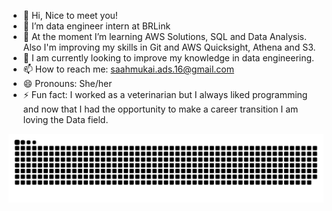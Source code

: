 - 👋 Hi, Nice to meet you!
- 👀 I’m data engineer intern at BRLink
- 🌱 At the moment I’m learning AWS Solutions, SQL and Data Analysis. Also I'm improving my skills in Git and AWS Quicksight, Athena and S3.
- 💞️ I am currently looking to improve my knowledge in data engineering.
- 📫 How to reach me: saahmukai.ads.16@gmail.com
- 😄 Pronouns: She/her
- ⚡ Fun fact: I worked as a veterinarian but I always liked programming and now that I had the opportunity to make a career transition I am loving the Data field.
<!---
SaahMukai/SaahMukai is a ✨ special ✨ repository because its `README.md` (this file) appears on your GitHub profile.
You can click the Preview link to take a look at your changes.
--->

<picture>
  <source
    media="(prefers-color-scheme: dark)"
    srcset="https://raw.githubusercontent.com/platane/snk/output/github-contribution-grid-snake-dark.svg"
  />
  <source
    media="(prefers-color-scheme: light)"
    srcset="https://raw.githubusercontent.com/platane/snk/output/github-contribution-grid-snake.svg"
  />
  <img
    alt="github contribution grid snake animation"
    src="https://raw.githubusercontent.com/platane/snk/output/github-contribution-grid-snake.svg"
  />
</picture>
